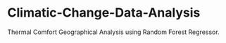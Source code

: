# Climatic-Change-Data-Analysis
Thermal Comfort Geographical Analysis using Random Forest Regressor.
